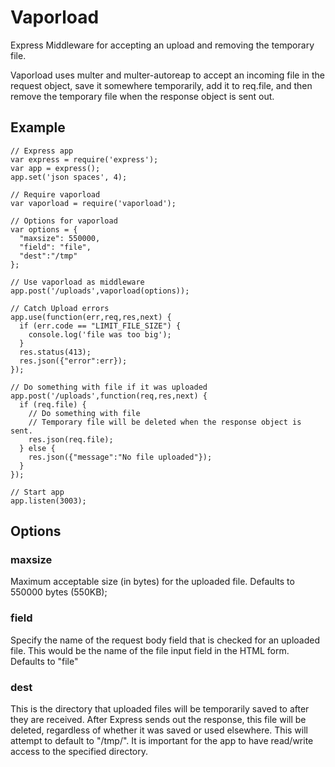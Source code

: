 # Vaporload
Express Middleware for accepting an upload and removing the temporary file.

Vaporload uses multer and multer-autoreap to accept an incoming file in the request object, save it somewhere temporarily, add it to req.file, and then remove the temporary file when the response object is sent out.

## Example

    // Express app
    var express = require('express');
    var app = express();
    app.set('json spaces', 4);

    // Require vaporload
    var vaporload = require('vaporload');

    // Options for vaporload
    var options = {
      "maxsize": 550000,
      "field": "file",
      "dest":"/tmp"
    };

    // Use vaporload as middleware
    app.post('/uploads',vaporload(options));

    // Catch Upload errors
    app.use(function(err,req,res,next) {
      if (err.code == "LIMIT_FILE_SIZE") {
        console.log('file was too big');
      }
      res.status(413);
      res.json({"error":err});
    });

    // Do something with file if it was uploaded
    app.post('/uploads',function(req,res,next) {
      if (req.file) {
        // Do something with file
        // Temporary file will be deleted when the response object is sent.
        res.json(req.file);
      } else {
        res.json({"message":"No file uploaded"});
      }
    });

    // Start app
    app.listen(3003);
  
  
## Options

### maxsize

Maximum acceptable size (in bytes) for the uploaded file. Defaults to 550000 bytes (550KB);

### field

Specify the name of the request body field that is checked for an uploaded file. This would be the name of the file input field in the HTML form. Defaults to "file"

### dest

This is the directory that uploaded files will be temporarily saved to after they are received. After Express sends out the response, this file will be deleted, regardless of whether it was saved or used elsewhere. This will attempt to default to "/tmp/". It is important for the app to have read/write access to the specified directory.
